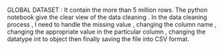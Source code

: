 GLOBAL DATASET :
It contain the more than 5 million rows.
The python notebook give the clear view of the data cleaning .
In the data cleaning process , I need to handle the missing value , changing the column name , changing the appropriate value in the particular column , changing the datatype int to object 
then finally saving the file into CSV format.
